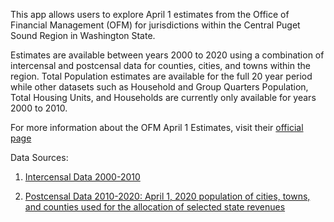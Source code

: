 This app allows users to explore April 1 estimates from the Office of Financial Management (OFM) for jurisdictions within the Central Puget Sound Region in Washington State. 

Estimates are available between years 2000 to 2020 using a combination of intercensal and postcensal data for counties, cities, and towns within the region. Total Population estimates are available for the full 20 year period while other datasets such as Household and Group Quarters Population, Total Housing Units, and Households are currently only available for years 2000 to 2010.

For more information about the OFM April 1 Estimates, visit their 
[official page](https://www.ofm.wa.gov/washington-data-research/population-demographics/population-estimates/april-1-official-population-estimates)

Data Sources:  

1. [Intercensal Data 2000-2010](https://www.ofm.wa.gov/washington-data-research/population-demographics/population-estimates/historical-estimates-april-1-population-and-housing-state-counties-and-cities)

2. [Postcensal Data 2010-2020: April 1, 2020 population of cities, towns, and counties used for the allocation of selected state revenues](https://www.ofm.wa.gov/washington-data-research/population-demographics/population-estimates/april-1-official-population-estimates)
